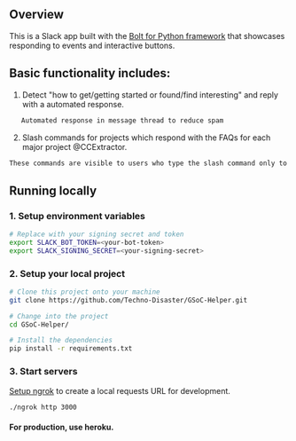 ## Overview

This is a Slack app built with the [Bolt for Python framework][2] that showcases
responding to events and interactive buttons.

## Basic functionality includes:
1. Detect "how to get/getting started or found/find interesting" and reply with a automated response.
```zsh
   Automated response in message thread to reduce spam
```
2. Slash commands for projects which respond with the FAQs for each major project @CCExtractor.
```zsh
These commands are visible to users who type the slash command only to minimize spam.
```
## Running locally

### 1. Setup environment variables

```zsh
# Replace with your signing secret and token
export SLACK_BOT_TOKEN=<your-bot-token>
export SLACK_SIGNING_SECRET=<your-signing-secret>
```

### 2. Setup your local project

```zsh
# Clone this project onto your machine
git clone https://github.com/Techno-Disaster/GSoC-Helper.git

# Change into the project
cd GSoC-Helper/

# Install the dependencies
pip install -r requirements.txt
```

### 3. Start servers

[Setup ngrok][3] to create a local requests URL for development.

```zsh
./ngrok http 3000
```

#### For production, use heroku. 

[1]: https://slack.dev/bolt-python/tutorial/getting-started
[2]: https://slack.dev/bolt-python/
[3]: https://slack.dev/bolt-python/tutorial/getting-started#setting-up-events
[4]: https://github.com/slackapi/bolt-python/issues/new